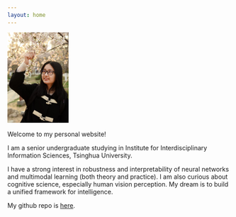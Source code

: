 ```yaml
---
layout: home
---
```


<img src="/assets/photos/photo.jpg" alt="img-1" style="zoom:20%;" />

Welcome to my personal website!

I am a senior undergraduate studying in Institute for Interdisciplinary Information Sciences, Tsinghua University. 

I have a strong interest in robustness and interpretability of neural networks and multimodal learning (both theory and practice). I am also curious about cognitive science, especially human vision perception. My dream is to build a unified framework for intelligence.

My github repo is [here](https://github.com/lst627).